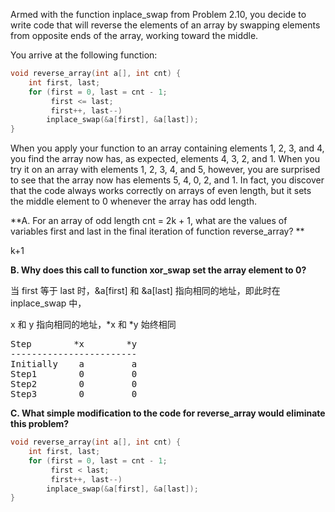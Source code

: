 Armed with the function inplace_swap from Problem 2.10, you decide to write code that will reverse the elements of an array by swapping elements from opposite ends of the array, working toward the middle. 

You arrive at the following function: 

```c
void reverse_array(int a[], int cnt) {
    int first, last;
    for (first = 0, last = cnt - 1;
         first <= last;
         first++, last--)
        inplace_swap(&a[first], &a[last]);
}
```

When you apply your function to an array containing elements 1, 2, 3, and 4, you
find the array now has, as expected, elements 4, 3, 2, and 1. When you try it on
an array with elements 1, 2, 3, 4, and 5, however, you are surprised to see that
the array now has elements 5, 4, 0, 2, and 1. In fact, you discover that the code
always works correctly on arrays of even length, but it sets the middle element to
0 whenever the array has odd length.

**A. For an array of odd length cnt = 2k + 1, what are the values of variables
first and last in the final iteration of function reverse_array? **

k+1

**B. Why does this call to function xor_swap set the array element to 0?**

当 first 等于 last 时，&a[first] 和 &a[last] 指向相同的地址，即此时在 inplace_swap 中，

x 和 y 指向相同的地址，*x 和 *y 始终相同

<pre>
Step        *x        *y
------------------------
Initially    a         a
Step1        0         0
Step2        0         0
Step3        0         0
</pre>

**C. What simple modification to the code for reverse_array would eliminate this problem?**

```c
void reverse_array(int a[], int cnt) {
    int first, last;
    for (first = 0, last = cnt - 1;
         first < last;
         first++, last--)
        inplace_swap(&a[first], &a[last]);
}
```





